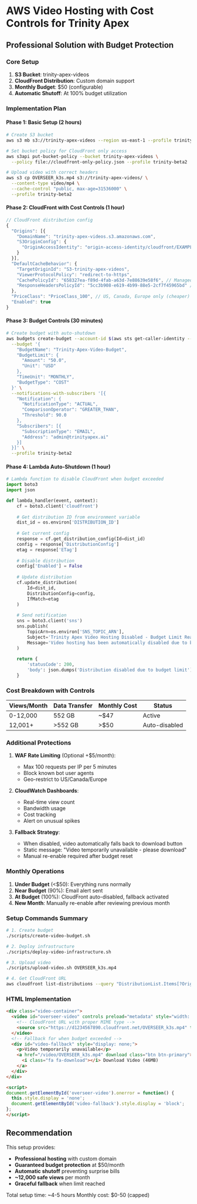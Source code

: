 # AWS Video Hosting with Cost Controls for Trinity Apex

## Professional Solution with Budget Protection

### Core Setup
1. **S3 Bucket**: trinity-apex-videos
2. **CloudFront Distribution**: Custom domain support
3. **Monthly Budget**: $50 (configurable)
4. **Automatic Shutoff**: At 100% budget utilization

### Implementation Plan

#### Phase 1: Basic Setup (2 hours)
```bash
# Create S3 bucket
aws s3 mb s3://trinity-apex-videos --region us-east-1 --profile trinity-beta2

# Set bucket policy for CloudFront only access
aws s3api put-bucket-policy --bucket trinity-apex-videos \
  --policy file://cloudfront-only-policy.json --profile trinity-beta2

# Upload video with correct headers
aws s3 cp OVERSEER_k3s.mp4 s3://trinity-apex-videos/ \
  --content-type video/mp4 \
  --cache-control "public, max-age=31536000" \
  --profile trinity-beta2
```

#### Phase 2: CloudFront with Cost Controls (1 hour)
```javascript
// CloudFront distribution config
{
  "Origins": [{
    "DomainName": "trinity-apex-videos.s3.amazonaws.com",
    "S3OriginConfig": {
      "OriginAccessIdentity": "origin-access-identity/cloudfront/EXAMPLE"
    }
  }],
  "DefaultCacheBehavior": {
    "TargetOriginId": "S3-trinity-apex-videos",
    "ViewerProtocolPolicy": "redirect-to-https",
    "CachePolicyId": "658327ea-f89d-4fab-a63d-7e88639e58f6", // Managed-CachingOptimized
    "ResponseHeadersPolicyId": "5cc3b908-e619-4b99-88e5-2cf7f45965bd" // CORS-With-Preflight
  },
  "PriceClass": "PriceClass_100", // US, Canada, Europe only (cheaper)
  "Enabled": true
}
```

#### Phase 3: Budget Controls (30 minutes)
```bash
# Create budget with auto-shutdown
aws budgets create-budget --account-id $(aws sts get-caller-identity --query Account --output text) \
  --budget '{
    "BudgetName": "Trinity-Apex-Video-Budget",
    "BudgetLimit": {
      "Amount": "50.0",
      "Unit": "USD"
    },
    "TimeUnit": "MONTHLY",
    "BudgetType": "COST"
  }' \
  --notifications-with-subscribers '[{
    "Notification": {
      "NotificationType": "ACTUAL",
      "ComparisonOperator": "GREATER_THAN",
      "Threshold": 90.0
    },
    "Subscribers": [{
      "SubscriptionType": "EMAIL",
      "Address": "admin@trinityapex.ai"
    }]
  }]' \
  --profile trinity-beta2
```

#### Phase 4: Lambda Auto-Shutdown (1 hour)
```python
# Lambda function to disable CloudFront when budget exceeded
import boto3
import json

def lambda_handler(event, context):
    cf = boto3.client('cloudfront')
    
    # Get distribution ID from environment variable
    dist_id = os.environ['DISTRIBUTION_ID']
    
    # Get current config
    response = cf.get_distribution_config(Id=dist_id)
    config = response['DistributionConfig']
    etag = response['ETag']
    
    # Disable distribution
    config['Enabled'] = False
    
    # Update distribution
    cf.update_distribution(
        Id=dist_id,
        DistributionConfig=config,
        IfMatch=etag
    )
    
    # Send notification
    sns = boto3.client('sns')
    sns.publish(
        TopicArn=os.environ['SNS_TOPIC_ARN'],
        Subject='Trinity Apex Video Hosting Disabled - Budget Limit Reached',
        Message='Video hosting has been automatically disabled due to budget limits. Monthly cost reached $50.'
    )
    
    return {
        'statusCode': 200,
        'body': json.dumps('Distribution disabled due to budget limit')
    }
```

### Cost Breakdown with Controls

| Views/Month | Data Transfer | Monthly Cost | Status |
|-------------|---------------|--------------|---------|
| 0-12,000    | 552 GB        | ~$47         | Active |
| 12,001+     | >552 GB       | >$50         | Auto-disabled |

### Additional Protections

1. **WAF Rate Limiting** (Optional +$5/month):
   - Max 100 requests per IP per 5 minutes
   - Block known bot user agents
   - Geo-restrict to US/Canada/Europe

2. **CloudWatch Dashboards**:
   - Real-time view count
   - Bandwidth usage
   - Cost tracking
   - Alert on unusual spikes

3. **Fallback Strategy**:
   - When disabled, video automatically falls back to download button
   - Static message: "Video temporarily unavailable - please download"
   - Manual re-enable required after budget reset

### Monthly Operations

1. **Under Budget** (<$50): Everything runs normally
2. **Near Budget** (90%): Email alert sent
3. **At Budget** (100%): CloudFront auto-disabled, fallback activated
4. **New Month**: Manually re-enable after reviewing previous month

### Setup Commands Summary

```bash
# 1. Create budget
./scripts/create-video-budget.sh

# 2. Deploy infrastructure
./scripts/deploy-video-infrastructure.sh

# 3. Upload video
./scripts/upload-video.sh OVERSEER_k3s.mp4

# 4. Get CloudFront URL
aws cloudfront list-distributions --query "DistributionList.Items[?Origins.Items[?DomainName=='trinity-apex-videos.s3.amazonaws.com']].DomainName" --output text --profile trinity-beta2
```

### HTML Implementation

```html
<div class="video-container">
  <video id="overseer-video" controls preload="metadata" style="width: 100%; height: 100%;">
    <!-- CloudFront URL with proper MIME type -->
    <source src="https://d1234567890.cloudfront.net/OVERSEER_k3s.mp4" type="video/mp4">
  </video>
  <!-- Fallback for when budget exceeded -->
  <div id="video-fallback" style="display: none;">
    <p>Video temporarily unavailable</p>
    <a href="/video/OVERSEER_k3s.mp4" download class="btn btn-primary">
      <i class="fa fa-download"></i> Download Video (46MB)
    </a>
  </div>
</div>

<script>
document.getElementById('overseer-video').onerror = function() {
  this.style.display = 'none';
  document.getElementById('video-fallback').style.display = 'block';
};
</script>
```

## Recommendation

This setup provides:
- **Professional hosting** with custom domain
- **Guaranteed budget protection** at $50/month
- **Automatic shutoff** preventing surprise bills
- **~12,000 safe views** per month
- **Graceful fallback** when limit reached

Total setup time: ~4-5 hours
Monthly cost: $0-50 (capped)